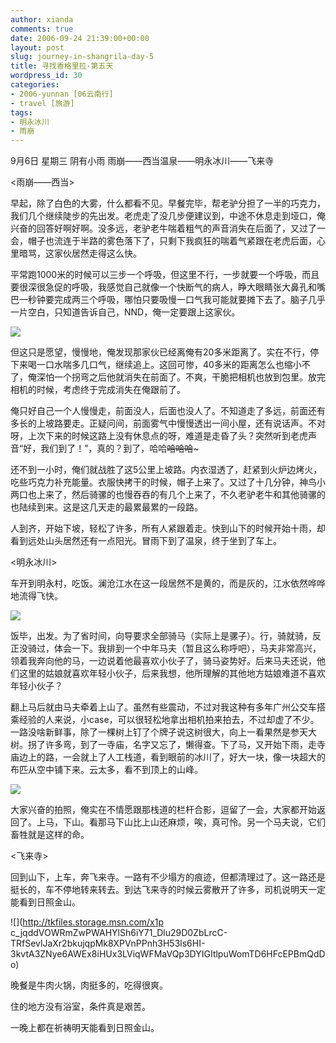 ```yaml
---
author: xianda
comments: true
date: 2006-09-24 21:39:00+00:00
layout: post
slug: journey-in-shangrila-day-5
title: 寻找香格里拉·第五天
wordpress_id: 30
categories:
- 2006-yunnan [06云南行]
- travel [旅游]
tags:
- 明永冰川
- 雨崩
---
```




9月6日 星期三 阴有小雨 雨崩——西当温泉——明永冰川——飞来寺



<雨崩——西当>



早起，除了白色的大雾，什么都看不见。早餐完毕，帮老驴分担了一半的巧克力，我们几个继续陡步的先出发。老虎走了没几步便建议到，中途不休息走到垭口，俺兴奋的回答好啊好啊。没多远，老驴老牛喘着粗气的声音消失在后面了，又过了一会，帽子也流连于半路的雾色落下了，只剩下我疯狂的喘着气紧跟在老虎后面，心里暗骂，这家伙居然走得这么快。



平常跑1000米的时候可以三步一个呼吸，但这里不行，一步就要一个呼吸，而且要很深很急促的呼吸，我感觉自己就像一个快断气的病人，睁大眼睛张大鼻孔和嘴巴一秒钟要完成两三个呼吸，哪怕只要吸慢一口气我可能就要摊下去了。脑子几乎一片空白，只知道告诉自己，NND，俺一定要跟上这家伙。



![](http://tkfiles.storage.msn.com/x1pc_jqddVOWRmZwPWAHYlSh_sDFhpDJZXhkw3AcDanO5So-QMl6TIuelBHTiglh25CFsGhDptgv3d8nMvrcB5COt5djDiewAN7mvZE4lSwUtDobZYXrO_90lflKcTTDozKhMogeKHfl30)



但这只是愿望，慢慢地，俺发现那家伙已经离俺有20多米距离了。实在不行，停下来喝一口水喘多几口气，继续追上。这回可惨，40多米的距离怎么也缩小不了，俺深怕一个拐弯之后他就消失在前面了。不爽，干脆把相机也放到包里。放完相机的时候，考虑终于完成消失在俺跟前了。

<!-- more -->

俺只好自己一个人慢慢走，前面没人，后面也没人了。不知道走了多远，前面还有多长的上坡路要走。正疑问间，前面雾气中慢慢透出一间小屋，还有说话声。不对呀，上次下来的时候这路上没有休息点的呀，难道是走昏了头？突然听到老虎声音“好，我们到了！”，真的？到了，哈哈~~哈哈哈~~~



还不到一小时，俺们就战胜了这5公里上坡路。内衣湿透了，赶紧到火炉边烤火，吃些巧克力补充能量。衣服快拷干的时候，帽子上来了。又过了十几分钟，神鸟小两口也上来了，然后骑骡的也慢吞吞的有几个上来了，不久老驴老牛和其他骑骡的也陆续到来。这是这几天走的最累最累的一段路。



人到齐，开始下坡，轻松了许多，所有人紧跟着走。快到山下的时候开始十雨，却看到远处山头居然还有一点阳光。冒雨下到了温泉，终于坐到了车上。



<明永冰川>



车开到明永村，吃饭。澜沧江水在这一段居然不是黄的，而是灰的，江水依然哗哗地流得飞快。



![](http://tkfiles.storage.msn.com/x1pc_jqddVOWRmZwPWAHYlSh3GUfwmhirQ_8jQ9bGu3TY8vvvsdIuxpFgb8GcsgUjinOEJQCMo43OgTaAxKxrYO6YjXwqpfD9qBGpOiHPVA8xFyVUeeYrW4I7hQ6mnqyF3s85Wi7kvj0Og)



饭毕，出发。为了省时间，向导要求全部骑马（实际上是骡子）。行，骑就骑，反正没骑过，体会一下。我排到一个中年马夫（暂且这么称呼吧），马夫非常高兴，领着我奔向他的马，一边说着他最喜欢小伙子了，骑马姿势好。后来马夫还说，他们这里的姑娘就喜欢年轻小伙子，后来我想，他所理解的其他地方姑娘难道不喜欢年轻小伙子？



翻上马后就由马夫牵着上山了。虽然有些震动，不过对我这种有多年广州公交车搭乘经验的人来说，小case，可以很轻松地拿出相机拍来拍去，不过却虚了不少。一路没啥新鲜事，除了一棵树上钉了个牌子说这树很大，向上一看果然是参天大树。拐了许多弯，到了一寺庙，名字又忘了，懒得查。下了马，又开始下雨，走寺庙边上的路，一会就上了人工栈道，看到眼前的冰川了，好大一块，像一块超大的布匹从空中铺下来。云太多，看不到顶上的山峰。



![](http://tkfiles.storage.msn.com/x1pc_jqddVOWRmZwPWAHYlSh5vOY21P7l6TctaQo7PXfdv4ADg4NaOhxBpZrRhGwF3b0HevbjVSQdP84z-hKDO_uksS8xxGAD8TyjhGtCF9gXrIFvtZHWO77M0eRm_JPulR_xeRcXO_C8g)



大家兴奋的拍照，俺实在不情愿跟那栈道的栏杆合影，逗留了一会，大家都开始返回了。上马，下山。看那马下山比上山还麻烦，唉，真可怜。另一个马夫说，它们畜牲就是这样的命。





<飞来寺>



回到山下，上车，奔飞来寺。一路有不少塌方的痕迹，但都清理过了。这一路还是挺长的，车不停地转来转去。到达飞来寺的时候云雾散开了许多，司机说明天一定能看到日照金山。



![](http://tkfiles.storage.msn.com/x1p
c_jqddVOWRmZwPWAHYlSh6iY71_Dlu29D0ZbLrcC-TRfSevlJaXr2bkujqpMk8XPVnPPnh3H53ls6HI-3kvtA3ZNye6AWEx8iHUx3LViqWFMaVQp3DYIGItlpuWomTD6HFcEPBmQdDo)



晚餐是牛肉火锅，肉挺多的，吃得很爽。



住的地方没有浴室，条件真是艰苦。



一晚上都在祈祷明天能看到日照金山。


